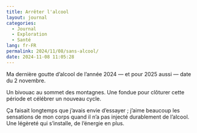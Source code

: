 ```yaml
---
title: Arrêter l'alcool
layout: journal
categories:
  - Journal
  - Exploration
  - Santé
lang: fr-FR
permalink: 2024/11/08/sans-alcool/
date: 2024-11-08 11:05:28
---
```


Ma dernière goutte d’alcool de l’année 2024 — et pour 2025 aussi — date du 2 novembre.

Un bivouac au sommet des montagnes. Une fondue pour clôturer cette période et célébrer un nouveau cycle.

Ça faisait longtemps que j’avais envie d’essayer ; j’aime beaucoup les sensations de mon corps quand il n’a pas injecté durablement de l’alcool. Une légèreté qui s’installe, de l’énergie en plus.
